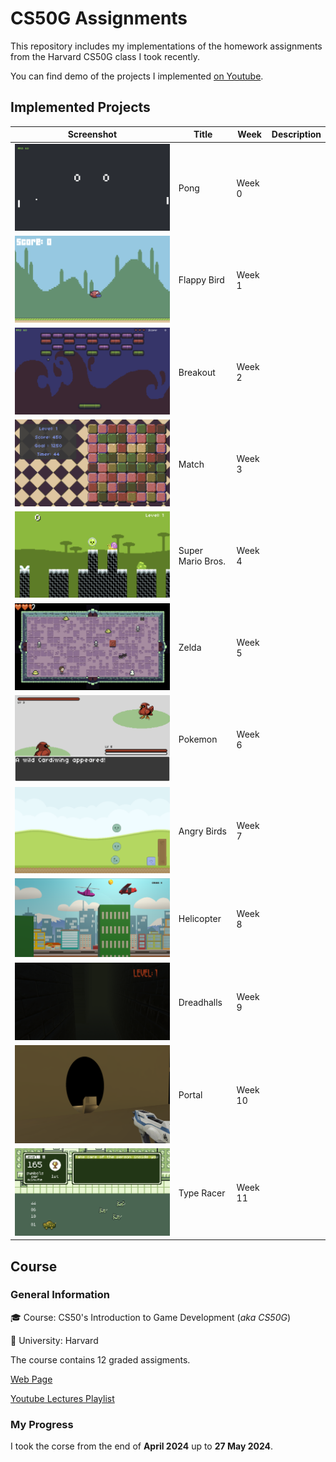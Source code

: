 # CS50G Assignments

This repository includes my implementations of the homework assignments from the Harvard CS50G class I took recently.

You can find demo of the projects I implemented [on Youtube](https://youtube.com/playlist?list=PLucKuGqiOAE8lcp4X8El6I5XHNlzYsyyK&si=TVqvDUp74LubgLbI).

## Implemented Projects

| Screenshot | Title | Week | Description |
| ----- | ----- | ----- | ----- |
| ![Pong](./images/pong_title.png) | Pong | Week 0 | |
| ![Flappy Bird](./images/flappy_bird_gameplay.png) | Flappy Bird | Week 1 | |
| ![Breakout](./images/breakout_level.png) | Breakout | Week 2 | |
| ![Match](./images/match_gameplay2.png) | Match | Week 3 | |
| ![Super Mario Bros.](./images/mario_gameplay3.png) | Super Mario Bros. | Week 4 | |
| ![Zelda](./images/zelda_gameplay5.png) | Zelda | Week 5 | |
| ![Pokemon](./images/pokemon_battle1.png) | Pokemon | Week 6 | |
| ![Angry Birds](./images/angry_birds_gameplay4.png) | Angry Birds | Week 7 | |
| ![Helicopter](./images/helicopter_gameplay2.png) | Helicopter | Week 8 | |
| ![Dreadhalls](./images/dreadhalls_gameplay1.png) | Dreadhalls | Week 9 | |
| ![Portal](./images/portal_portal.png) | Portal | Week 10 | |
| ![Type Racer](./images/type_racer_match.png) | Type Racer | Week 11 | |

## Course

### General Information

🎓 Course: CS50's Introduction to Game Development (_aka CS50G_)

🏫 University: Harvard

The course contains 12 graded assigments.

[Web Page](https://cs50.harvard.edu/games/2018/)

[Youtube Lectures Playlist](https://youtube.com/playlist?list=PLhQjrBD2T383Vx9-4vJYFsJbvZ_D17Qzh&si=LGpKB43PcM2cBcFM)

### My Progress

I took the corse from the end of **April 2024** up to **27 May 2024**.

